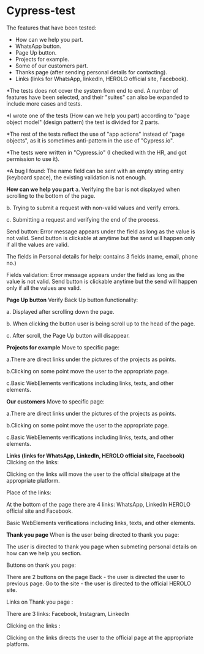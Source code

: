# Cypress-test
The features that have been tested:

- How can we help you part.
- WhatsApp button.
- Page Up button.
- Projects for example.
- Some of our customers part.
- Thanks page (after sending personal details for contacting).
- Links (links for WhatsApp, linkedIn, HEROLO official site, Facebook).

*The tests does not cover the system from end to end.
A number of features have been selected, and their "suites" can also be expanded to include
more cases and tests.

*I wrote one of the tests (How can we help you part) according to "page object model" (design
pattern) the test is divided for 2 parts.

*The rest of the tests reflect the use of "app actions" instead of "page objects", as it is
sometimes anti-pattern in the use of "Cypress.io".

*The tests were written in "Cypress.io" (I checked with the HR, and got permission to use it).

*A bug I found: The name field can be sent with an empty string entry (keyboard space), the existing validation is not enough.

**How can we help you part**
a. Verifying the bar is not displayed when scrolling to the bottom of the page.

b. Trying to submit a request with non-valid values and verify errors.

c. Submitting a request and verifying the end of the process.

Send button:
Error message appears under the field as long as the value is not valid.
Send button is clickable at anytime but the send will happen only if all the values are valid.

The fields in Personal details for help:
contains 3 fields (name, email, phone no.)

Fields validation:
Error message appears under the field as long as the value is not valid.
Send button is clickable anytime but the send will happen only if all the values are valid.

**Page Up button**
Verify Back Up button functionality:

a. Displayed after scrolling down the page.

b. When clicking the button user is being scroll up to the head of the page.

c. After scroll, the Page Up button will disappear.

**Projects for example**
Move to specific page:

a.There are direct links under the pictures of the projects as points.

b.Clicking on some point move the user to the appropriate page.

c.Basic WebElements verifications including links, texts, and other elements.

**Our customers**
Move to specific page:

a.There are direct links under the pictures of the projects as points.

b.Clicking on some point move the user to the appropriate page.

c.Basic WebElements verifications including links, texts, and other elements.

**Links (links for WhatsApp, LinkedIn, HEROLO official site, Facebook)**
Clicking on the links:

Clicking on the links will move the user to the official site/page at the appropriate platform.

Place of the links:

At the bottom of the page there are 4 links: WhatsApp, LinkedIn HEROLO official
site and Facebook.

Basic WebElements verifications including links, texts, and other elements.

**Thank you page**
When is the user being directed to thank you page:

The user is directed to thank you page when submeting personal details on how can we help you section.

Buttons on thank you page:

There are 2 buttons on the page
Back - the user is directed the user to previous page.
Go to the site - the user is directed to the official HEROLO site.

Links on Thank you page :

There are 3 links: Facebook, Instagram, LinkedIn

Clicking on the links :

Clicking on the links directs the user to the official page at the appropriate platform.

